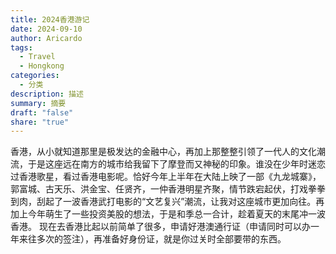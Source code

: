```yaml
---
title: 2024香港游记
date: 2024-09-10
author: Aricardo
tags:
  - Travel
  - Hongkong
categories:
  - 分类
description: 描述
summary: 摘要
draft: "false"
share: "true"
---
```

香港，从小就知道那里是极发达的金融中心，再加上那整整引领了一代人的文化潮流，于是这座远在南方的城市给我留下了摩登而又神秘的印象。谁没在少年时迷恋过香港歌星，看过香港电影呢。恰好今年上半年在大陆上映了一部《九龙城寨》，郭富城、古天乐、洪金宝、任贤齐，一仲香港明星齐聚，情节跌宕起伏，打戏拳拳到肉，刮起了一波香港武打电影的“文艺复兴”潮流，让我对这座城市更加向往。再加上今年萌生了一些投资美股的想法，于是和季总一合计，趁着夏天的末尾冲一波香港。
现在去香港比起以前简单了很多，申请好港澳通行证（申请同时可以办一年来往多次的签注），再准备好身份证，就是你过关时全部要带的东西。